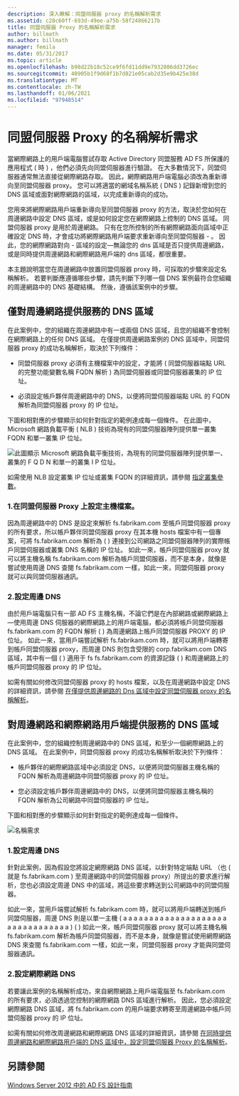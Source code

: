 ```yaml
---
description: 深入瞭解：同盟伺服器 proxy 的名稱解析需求
ms.assetid: c28c60ff-693d-49ee-a75b-58f24866217b
title: 同盟伺服器 Proxy 的名稱解析需求
author: billmath
ms.author: billmath
manager: femila
ms.date: 05/31/2017
ms.topic: article
ms.openlocfilehash: b98d22b18c52ce9f6fd11dd9e7932806dd3726ec
ms.sourcegitcommit: 40905b1f9d68f1b7d821e05cab2d35e9b425e38d
ms.translationtype: MT
ms.contentlocale: zh-TW
ms.lasthandoff: 01/06/2021
ms.locfileid: "97948514"
---
```

# <a name="name-resolution-requirements-for-federation-server-proxies"></a>同盟伺服器 Proxy 的名稱解析需求

當網際網路上的用戶端電腦嘗試存取 Active Directory 同盟服務 AD FS 所保護的應用程式 \( 時 \) ，他們必須先向同盟伺服器進行驗證。 在大多數情況下，同盟伺服器通常無法直接從網際網路存取。 因此，網際網路用戶端電腦必須改為重新導向至同盟伺服器 proxy。 您可以將適當的網域名稱系統 \( DNS \) 記錄新增到您的 DNS 區域或面對網際網路的區域，以完成重新導向的成功。

您用來將網際網路用戶端重新導向至同盟伺服器 proxy 的方法，取決於您如何在周邊網路中設定 DNS 區域，或是如何設定您在網際網路上控制的 DNS 區域。 同盟伺服器 proxy 是用於周邊網路。 只有在您所控制的所有網際網路面向區域中正確設定 DNS 時，才會成功將網際網路用戶端要求重新導向至同盟伺服器 \- 。 因此，您的網際網路對向 \- 區域的設定—無論您的 dns 區域是否只提供周邊網路，或是同時提供周邊網路和網際網路用戶端的 dns 區域，都很重要。

本主題說明當您在周邊網路中放置同盟伺服器 proxy 時，可採取的步驟來設定名稱解析。 若要判斷應遵循哪些步驟，請先判斷下列哪一個 DNS 案例最符合您組織的周邊網路中的 DNS 基礎結構。 然後，遵循該案例中的步驟。

## <a name="dns-zone-serving-only-the-perimeter-network"></a>僅對周邊網路提供服務的 DNS 區域
在此案例中，您的組織在周邊網路中有一或兩個 DNS 區域，且您的組織不會控制在網際網路上的任何 DNS 區域。 在僅提供周邊網路案例的 DNS 區域中，同盟伺服器 proxy 的成功名稱解析，取決於下列條件：

-   同盟伺服器 proxy 必須有主機檔案中的設定，才能將 \( 同盟伺服器端點 URL 的完整功能變數名稱 FQDN 解析 \) 為同盟伺服器或同盟伺服器叢集的 IP 位址。

-   必須設定帳戶夥伴周邊網路中的 DNS，以便將同盟伺服器端點 URL 的 FQDN 解析為同盟伺服器 proxy 的 IP 位址。

下圖和相對應的步驟顯示如何針對指定的範例達成每一個條件。 在此圖中，Microsoft 網路負載平衡 \( NLB \) 技術為現有的同盟伺服器陣列提供單一叢集 FQDN 和單一叢集 IP 位址。

![此圖顯示 Microsoft 網路負載平衡技術，為現有的同盟伺服器陣列提供單一、叢集的 F Q D N 和單一的叢集 I P 位址。](media/adfs2_deploy_single_fs.gif)

如需使用 NLB 設定叢集 IP 位址或叢集 FQDN 的詳細資訊，請參閱 [指定叢集參數](https://go.microsoft.com/fwlink/?LinkId=75282)。

### <a name="1-configure-the-hosts-file-on-the-federation-server-proxy"></a>1.在同盟伺服器 Proxy 上設定主機檔案。
因為周邊網路中的 DNS 是設定來解析 fs.fabrikam.com 至帳戶同盟伺服器 proxy 的所有要求，所以帳戶夥伴同盟伺服器 proxy 在其本機 hosts 檔案中有一個專案，可將 fs.fabrikam.com 解析為 \( \) 連接到公司網路之同盟伺服器陣列的實際帳戶同盟伺服器或叢集 DNS 名稱的 IP 位址。 如此一來，帳戶同盟伺服器 proxy 就可以將主機名稱 fs.fabrikam.com 解析為帳戶同盟伺服器，而不是本身，就像是嘗試使用周邊 DNS 查閱 fs.fabrikam.com 一樣，如此一來，同盟伺服器 proxy 就可以與同盟伺服器通訊。

### <a name="2-configure-perimeter-dns"></a>2.設定周邊 DNS
由於用戶端電腦只有一部 AD FS 主機名稱，不論它們是在內部網路或網際網路上—使用周邊 DNS 伺服器的網際網路上的用戶端電腦，都必須將帳戶同盟伺服器 fs.fabrikam.com 的 FQDN 解析 \( \) 為周邊網路上帳戶同盟伺服器 PROXY 的 IP 位址。 如此一來，當用戶端嘗試解析 fs.fabrikam.com 時，就可以將用戶端轉寄到帳戶同盟伺服器 proxy，而周邊 DNS 則包含受限的 corp.fabrikam.com DNS 區域，其中有一個 \( \) 適用于 fs fs.fabrikam.com 的資源記錄 \( \) 和周邊網路上的帳戶同盟伺服器 proxy 的 IP 位址。

如需有關如何修改同盟伺服器 proxy 的 hosts 檔案，以及在周邊網路中設定 DNS 的詳細資訊，請參閱 [在僅提供周邊網路的 Dns 區域中設定同盟伺服器 proxy 的名稱解析](../deployment/configure-name-resolution-for-federation-server-proxy-in-dns-zone-serving-only-perimeter-network.md)。

## <a name="dns-zone-serving-both-the-perimeter-network-and-internet-clients"></a>對周邊網路和網際網路用戶端提供服務的 DNS 區域
在此案例中，您的組織控制周邊網路中的 DNS 區域，和至少一個網際網路上的 DNS 區域。 在此案例中，同盟伺服器 proxy 的成功名稱解析取決於下列條件：

-   帳戶夥伴的網際網路區域中必須設定 DNS，以便將同盟伺服器主機名稱的 FQDN 解析為周邊網路中同盟伺服器 proxy 的 IP 位址。

-   您必須設定帳戶夥伴周邊網路中的 DNS，以便將同盟伺服器主機名稱的 FQDN 解析為公司網路中同盟伺服器的 IP 位址。

下圖和相對應的步驟顯示如何針對指定的範例達成每一個條件。

![名稱需求](media/adfs2_deploy_fsp_3DNS.gif)

### <a name="1-configure-perimeter-dns"></a>1.設定周邊 DNS
針對此案例，因為假設您將設定網際網路 DNS 區域，以針對特定端點 URL （也 \( 就是 fs.fabrikam.com \) 至周邊網路中的同盟伺服器 proxy）所提出的要求進行解析，您也必須設定周邊 DNS 中的區域，將這些要求轉送到公司網路中的同盟伺服器。

如此一來，當用戶端嘗試解析 fs.fabrikam.com 時，就可以將用戶端轉送到帳戶同盟伺服器，周邊 DNS 則是以單一主機 \( a a a a a a a a a a a a a a a a a a a a a a a a a a a a a a a a \) \( \) 如此一來，帳戶同盟伺服器 proxy 就可以將主機名稱 fs.fabrikam.com 解析為帳戶同盟伺服器，而不是本身，就像是嘗試使用網際網路 DNS 來查閱 fs.fabrikam.com 一樣，如此一來，同盟伺服器 proxy 才能與同盟伺服器通訊。

### <a name="2-configure-internet-dns"></a>2.設定網際網路 DNS
若要讓此案例的名稱解析成功，來自網際網路上用戶端電腦至 fs.fabrikam.com 的所有要求，必須透過您控制的網際網路 DNS 區域進行解析。 因此，您必須設定網際網路 DNS 區域，將 fs.fabrikam.com 的用戶端要求轉寄至周邊網路中帳戶同盟伺服器 proxy 的 IP 位址。

如需有關如何修改周邊網路和網際網路 DNS 區域的詳細資訊，請參閱 [在同時提供周邊網路和網際網路用戶端的 DNS 區域中，設定同盟伺服器 Proxy 的名稱解析](../deployment/configure-name-resolution-for-federation-server-proxy-in-dns-zone-serving-only-perimeter-network.md)。

## <a name="see-also"></a>另請參閱
[Windows Server 2012 中的 AD FS 設計指南](AD-FS-Design-Guide-in-Windows-Server-2012.md)

